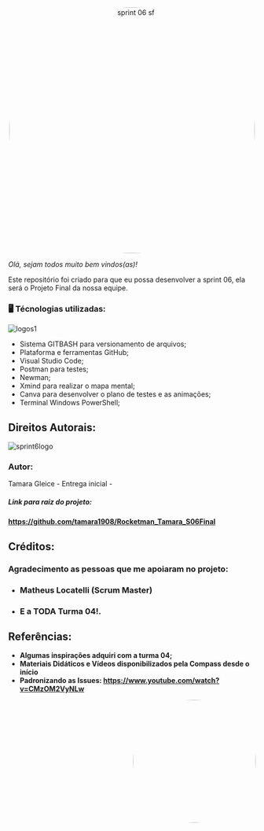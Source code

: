 <div align="center"> 
  <img align="center" alt="sprint 06 sf" height="500" style="border-radius:500px;" src="https://user-images.githubusercontent.com/102266911/187699538-be961390-0ae5-46b0-985d-376893926e50.png">  
 </div>
    
*Olá, sejam todos muito bem vindos(as)!* 

Este repositório foi criado para que eu possa desenvolver a sprint 06, ela será o Projeto Final da nossa equipe.

### 🖥️ Técnologias utilizadas:
![logos1](https://user-images.githubusercontent.com/102266911/187693409-e5ce6ad8-e206-4f70-8a8d-4d97e0eb1131.png)
 * Sistema GITBASH para versionamento de arquivos;
 * Plataforma e ferramentas GitHub;
 * Visual Studio Code;
 * Postman para testes;
 * Newman;
 * Xmind para realizar o mapa mental;
 * Canva para desenvolver o plano de testes e as animações;
 * Terminal Windows PowerShell;
 

## Direitos Autorais: 
![sprint6logo](https://user-images.githubusercontent.com/102266911/187577955-e6493788-912f-4c67-89ad-7fb77b180867.png)

### Autor: 
Tamara Gleice - Entrega inicial - 
##### Link para raiz do projeto:  
**https://github.com/tamara1908/Rocketman_Tamara_S06Final**

## Créditos: 

### Agradecimento as pessoas que me apoiaram no projeto: 
* ### Matheus Locatelli (Scrum Master)
* ### E a TODA Turma 04!.

## Referências:
* **Algumas inspirações adquiri com a turma 04;**
* **Materiais Didáticos e Vídeos disponibilizados pela Compass desde o início**
* **Padronizando as Issues: https://www.youtube.com/watch?v=CMzOM2VyNLw**

<div align="right"> 
  <img align="right" alt="rocktin sf" height="250" style="border-radius:250px;" src="https://user-images.githubusercontent.com/102266911/187702197-5742f89b-5d2c-4ee3-a962-314cd6534c10.png">  
 <div>
   
 <br>  
